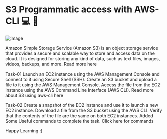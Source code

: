 # S3 Programmatic access with AWS-CLI 💻 📁

![image](https://user-images.githubusercontent.com/111104536/236603225-16d27d2e-c2a5-4bf6-94a5-c31055bf1460.png)


Amazon Simple Storage Service (Amazon S3) is an object storage service that provides a secure and scalable way to store and access data on the cloud. It is designed for storing any kind of data, such as text files, images, videos, backups, and more. Read more here

Task-01
Launch an EC2 instance using the AWS Management Console and connect to it using Secure Shell (SSH).
Create an S3 bucket and upload a file to it using the AWS Management Console.
Access the file from the EC2 instance using the AWS Command Line Interface (AWS CLI).
Read more about S3 using aws-cli here

Task-02
Create a snapshot of the EC2 instance and use it to launch a new EC2 instance.
Download a file from the S3 bucket using the AWS CLI.
Verify that the contents of the file are the same on both EC2 instances.
Added Some Useful commands to complete the task. Click here for commands

Happy Learning :)
